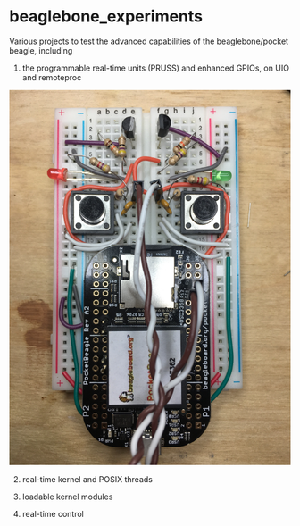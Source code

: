 # beaglebone_experiments
Various projects to test the advanced capabilities of the beaglebone/pocket beagle, including

1) the programmable real-time units (PRUSS) and enhanced GPIOs, on UIO and remoteproc 

![alt text](images_and_videos/PRUSS_pocket_beagle_setup.JPG)

2) real-time kernel and POSIX threads

3) loadable kernel modules

4) real-time control
